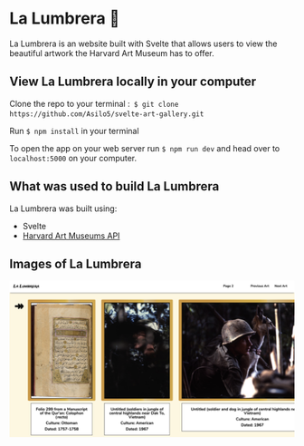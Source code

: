 # La Lumbrera 🎨

La Lumbrera is an website built with Svelte that allows users to view the beautiful artwork the Harvard Art Museum has to offer.

## View La Lumbrera locally in your computer

Clone the repo to your terminal :``` $ git clone https://github.com/Asilo5/svelte-art-gallery.git```

Run ``` $ npm install ``` in your terminal

To open the app on your web server run ``` $ npm run dev ``` and head over to ``` localhost:5000 ``` on your computer.

## What was used to build La Lumbrera

La Lumbrera was built using:
  - Svelte
  - [Harvard Art Museums API](https://www.harvardartmuseums.org/collections/api)
  
## Images of La Lumbrera

![La Lumbrera](https://github.com/Asilo5/svelte-art-gallery/blob/master/Screenshot%202020-03-04%20at%2010.48.50.png)


